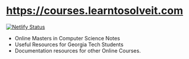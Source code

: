 # https://courses.learntosolveit.com

[![Netlify Status](https://api.netlify.com/api/v1/badges/17260552-2af0-4028-ab88-ae99c4e6d0f2/deploy-status)](https://app.netlify.com/sites/coursedocs/deploys)

* Online Masters in Computer Science Notes
* Useful Resources for Georgia Tech Students
* Documentation resources for other Online Courses.


